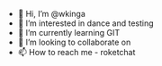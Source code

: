 - 👋 Hi, I’m @wkinga
- 👀 I’m interested in dance and testing
- 🌱 I’m currently learning GIT
- 💞️ I’m looking to collaborate on 
- 📫 How to reach me - roketchat

<!---
wkinga/wkinga is a ✨ special ✨ repository because its `README.md` (this file) appears on your GitHub profile.
You can click the Preview link to take a look at your changes.
--->

